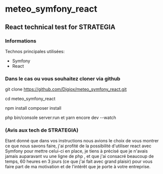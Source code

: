 # meteo_symfony_react
## React technical test for STRATEGIA


### Informations

Technos principales utilisées: 
- Symfony
- React


### Dans le cas ou vous souhaitez cloner via github
git clone https://github.com/Digiox/meteo_symfony_react.git

cd meteo_symfony_react

npm install
composer install

php bin/console server:run
et
yarn encore dev --watch

### (Avis aux tech de STRATEGIA)

Etant donné que dans vos instructions nous avions le choix de vous montrer ce que nous savons faire, j'ai profité de la possibilité  d'utiliser react  avec Symfony pour mettre celui-ci en place, je tiens  à précisé que je n'avais  jamais auparavant vu une ligne de php , et que j'ai consacré beaucoup de temps, 60 heures en 3 jours (ce que j'ai fait avec grand plaisir) pour vous faire part de ma motivation et de l'intérêt que je porte à votre entreprise.

